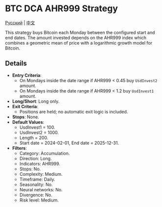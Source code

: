 # BTC DCA AHR999 Strategy
[Русский](README_ru.md) | [中文](README_cn.md)

This strategy buys Bitcoin each Monday between the configured start and end
dates. The amount invested depends on the AHR999 index which combines a
geometric mean of price with a logarithmic growth model for Bitcoin.

## Details

- **Entry Criteria**:
  - On Mondays inside the date range if AHR999 < 0.45 buy `UsdInvest2` amount.
  - On Mondays inside the date range if AHR999 < 1.2 buy `UsdInvest1` amount.
- **Long/Short**: Long only.
- **Exit Criteria**:
  - Positions are held; no automatic exit logic is included.
- **Stops**: None.
- **Default Values**:
  - UsdInvest1 = 100.
  - UsdInvest2 = 1000.
  - Length = 200.
  - Start date = 2024-02-01, End date = 2025-12-31.
- **Filters**:
  - Category: Accumulation.
  - Direction: Long.
  - Indicators: AHR999.
  - Stops: No.
  - Complexity: Medium.
  - Timeframe: Daily.
  - Seasonality: No.
  - Neural networks: No.
  - Divergence: No.
  - Risk level: Medium.
